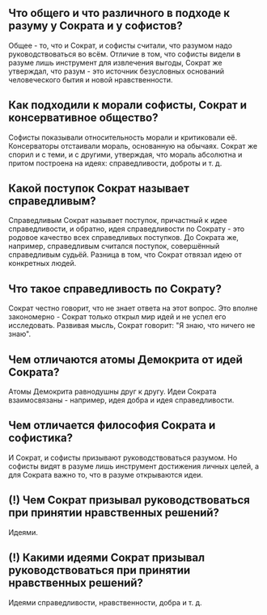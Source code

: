 ## Что общего и что различного в подходе к разуму у Сократа и у софистов?
Общее - то, что и Сократ, и софисты считали, что разумом надо руководствоваться во всём. Отличие в том, что софисты видели в разуме лишь инструмент для извлечения выгоды, Сократ же утверждал, что разум - это источник безусловных оснований человеческого бытия и новой нравственности.

## Как подходили к морали софисты, Сократ и консервативное общество?
Софисты показывали относительность морали и критиковали её. Консерваторы отстаивали мораль, основанную на обычаях. Сократ же спорил и с теми, и с другими, утверждая, что мораль абсолютна и притом построена на идеях: справедливости, доброты и т. д.

## Какой поступок Сократ называет справедливым?
Справедливым Сократ называет поступок, причастный к идее справедливости, и обратно, идея справедливости по Сократу - это родовое качество всех справедливых поступков. До Сократа же, например, справедливым считался поступок, совершённый справедливым судьёй. Разница в том, что Сократ отвязал идею от конкретных людей.

## Что такое справедливость по Сократу?
Сократ честно говорит, что не знает ответа на этот вопрос.
Это вполне закономерно - Сократ только открыл мир идей и не успел его исследовать.
Развивая мысль, Сократ говорит: "Я знаю, что ничего не знаю".

## Чем отличаются атомы Демокрита от идей Сократа?
Атомы Демокрита равнодушны друг к другу. Идеи Сократа взаимосвязаны - например, идея добра и идея справедливости.

## Чем отличается философия Сократа и софистика?
И Сократ, и софисты призывают руководствоваться разумом. Но софисты видят в разуме лишь инструмент достижения личных целей, а для Сократа важно то, что в разуме открываются идеи.

## (!) Чем Сократ призывал руководствоваться при принятии нравственных решений?
Идеями.

## (!) Какими идеями Сократ призывал руководствоваться при принятии нравственных решений?
Идеями справедливости, нравственности, добра и т. д.


